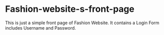 # Fashion-website-s-front-page
This is just a simple front page of Fashion Website. It contains a Login Form includes Username and Password. 
